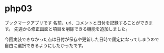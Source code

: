 # php03
ブックマークアプリです
名前、url、コメントと日付を記録することができます。
先週から修正画面と項目を削除できる機能を追加しました。


今回実装できなかった点は日付が保存や更新した日時で固定になってしまうので
自由に選択できるようにしたかったです。
